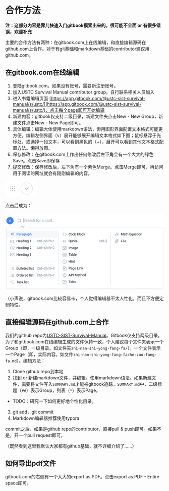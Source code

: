 # 合作方法

**注：这部分内容是霁儿快速入门gitbook摸索出来的。很可能不全面 or 有很多错误，欢迎补充**

主要的合作方法有两种：在gitbook.com上在线编辑，和直接编辑源码在github.com上合作。对于有git基础和markdown基础的contributor建议用github.com。

## 在gitbook.com在线编辑

1. 登陆gitbook.com。如果没有账号，需要新注册账号。
2. 加入USTC Survival Manual contributor group。自行联系相关人员加入
3. 进入书籍编辑页面 [https://app.gitbook.com/@ustc-sist-survival-manual/s/ustc/](https://app.gitbook.com/@ustc-sist-survival-manual/s/ustc/)，点击每个page即可开始编辑
4. 新建内容：gitbook仅支持二级目录，新建文件夹点击New - New Group，新建文件点击New - New Page即可。
5. 具体编辑：编辑大体使用markdown语法，但用图形界面配置文本格式可能更方便。编辑左侧界面（v）展开能够展开编辑文本格式如下图；鼠标悬浮于光标处，或选择一段文本，可以看到黑色的（+），展开可以看到其他文本格式配置方法。懒得放图。
6. 保存修改：在gitbook.com上作出任何修改后左下角会有一个大大的绿色Save。点击Save即保存
7. 提交修改：保存修改后，左下角有一个紫色Merge。点击Merge即可，再访问用于阅读的网址就会有刚刚编辑的内容。

![](../.gitbook/assets/form1.1.png)

点击后成为：

![](../.gitbook/assets/form1.png)

（小声说，gitbook.com比较容易卡，个人觉得编辑器不太人性化，而且不方便定制特性。

## 直接编辑源码在github.com上合作

我们的github repo为[USTC-SIST-Survival-Manual](https://github.com/shirley-wu/USTC-SIST-Survival-Manual)。Gitbook仅支持两级目录。为了和gitbook.com在线编辑生成的文件保持一致，个人建议每个文件夹表示一个Group（即，一级目录。如文件夹`zhi-nan-shi-yong-fang-fa/`），一个文件表示一个Page（即，实际内容。如文件`zhi-nan-shi-yong-fang-fa/he-zuo-fang-fa.md`）。编辑方法：

1. Clone github repo到本地
2. 找到 or 新建markdown文件，并编辑。使用markdown语法。如果新建文件，需要将文件写入`SUMMARY.md`才能被gitbook追踪。`SUMMARY.md`中，二级标题（`##`）表示Group，列表（`*`）表示Page。
  * TODO：研究一下如何更好地个性化目录。
3. git add，git commit
4. Markdown编辑器推荐使用typora

commit之后，如果是github repo的contributor，直接pull & push即可。如果不是，开一个pull request即可。

（既然看到这里我默认大家都有github基础，就不详细介绍了……）

## 如何导出pdf文件

gitbook.com的右侧有一个大大的export as PDF。点击export as PDF - Entire space即可。
 
